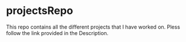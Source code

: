 # projectsRepo
This repo contains all the different projects that I have worked on.
Pless follow the link provided in the Description.
